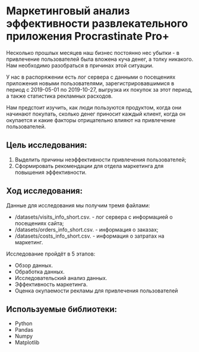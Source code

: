 # Маркетинговый анализ эффективности развлекательного приложения Procrastinate Pro+
Несколько прошлых месяцев наш бизнес постоянно нес убытки - в привлечение пользователей была вложена куча денег, а толку никакого. Нам необходимо разобраться в причинах этой ситуации.

У нас в распоряжении есть лог сервера с данными о посещениях приложения новыми пользователями, зарегистрировавшимися в период с 2019-05-01 по 2019-10-27, выгрузка их покупок за этот период, а также статистика рекламных расходов.

Нам предстоит изучить, как люди пользуются продуктом, когда они начинают покупать, сколько денег приносит каждый клиент, когда он окупается и какие факторы отрицательно влияют на привлечение пользователей.

## Цель исследования:

1. Выделить причины неэффективности привлечения пользователей;
2. Сформировать рекомендации для отдела маркетинга для повышения эффективности.

## Ход исследования:

Данные для исследования мы получим тремя файлами:

- /datasets/visits_info_short.csv. - лог сервера с информацией о посещениях сайта;
- /datasets/orders_info_short.csv. - информация о заказах;
- /datasets/costs_info_short.csv. - информация о затратах на маркетинг.

Исследование пройдёт в 5 этапов:

* Обзор данных.
* Обработка данных.
* Исследовательский анализ данных.
* Эффективность маркетинга.
* Оценка окупаемости рекламы для привлечения пользователей

## Используемые библиотеки:
* Python
* Pandas
* Numpy
* Matplotlib
